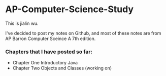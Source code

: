 # AP-Computer-Science-Study

This is jialin wu.

I've decided to post my notes on Github, and most of these notes are from AP Barron Computer Sceince A 7th edition.

### Chapters that I have posted so far: ###
- Chapter One Introductory Java
- Chapter Two Objects and Classes (working on)



